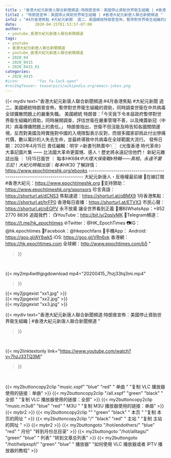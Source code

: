```yaml
---
title : "香港大紀元新唐人聯合新聞頻道:特朗普宣佈：美國停止資助世界衛生組織 | #香港大紀元新唐人聯合新聞頻道 "
title2 : "特朗普宣佈：美國停止資助世界衛生組織 | #香港大紀元新唐人聯合新聞頻道 "
info2 : "#4月香港焦點 #大紀元新聞  週二，美國總統特朗普宣佈，暫停對世界衛生組織的資助，同時調查世衛在中共病毒全球擴散問題上的嚴重失職。 美國總統 特朗普：「今天我下令本屆政府暫停對世界衛生組織的資助，同時展開調查，評估世衛在嚴重管理不善，以及掩蓋新冠（中共）病毒傳播問題上的責任。」 特朗普指出，世衛不但沒能及時告知各國關閉邊境，反而對美國及時實施對中國的入境限製表示反對，而很多國家卻爲此付出慘痛代價，數以萬計的人失去生命，並最終導致中共病毒在全球範圍大流行。  發佈日期：2020年4月15日 責任編輯：明宇  🔥新書刊熱賣中👇🏻 《光復香港 時代革命》大事記圖片集 —— 比法國大革命更震憾、感人！歷史將永遠記住他們！ 新紀元雜誌出版 ｜ 1月15日面世 ｜ 每本HK$68  《中大理大保衛戰》特輯 —— 真相，永遠不要忘記！ 大紀元時報出版 ｜ 每本HK$30  了解詳情：https://www.epochtimeshk.org/ebooks --------------------------------------------------------------------------- 大紀元新唐人・反極權最前線 📰在線訂閱 #香港大紀元：https://www.epochtimeshk.org 💎支持贊助：https://www.epochtimeshk.org/sponsors  珍言真語：https://shorturl.at/dCNS3 焦點速遞：https://shorturl.at/qBMX9 1月香港焦點：https://shorturl.at/hrFP0 香港每日直播：https://shorturl.at/ETVX3 市民心聲：https://shorturl.at/oEGPV  永不放棄 讓全世界看到正義 📩爆料WhatsApp：+852 2770 8836  追蹤我們： 📺YouTube：http://bit.ly/2qslyMK 📣Telegram頻道：https://t.me/hk_epochtimes 🌐Twitter：@HK_EpochTimes 📷IG：@hk.epochtimes 👥Facebook：@hkepochfans  📲手機App： Android: https://goo.gl/AY8wk5 iOS: https://goo.gl/VRn6xk  香港網：https://hk.epochtimes.com 全球網：http://www.epochtimes.com/b5 "
date:        2020-04-15T01:53:57-07:00
author:
 - youtube_香港大紀元新唐人聯合新聞頻道
tags:
 - youtube
 - 香港大紀元新唐人聯合新聞頻道
 - youtube_香港大紀元新唐人聯合新聞頻道
 - 2020_04
 - 2020_0415
 - 2020_0415_01
categories:
 - 2020_0415
#icon:        "fas fa-lock-open"
#resImgTeaser: teaserpics/wikipedia.org/emacs-jokes.png
---
```


{{< mydiv text="香港大紀元新唐人聯合新聞頻道:#4月香港焦點 #大紀元新聞  週二，美國總統特朗普宣佈，暫停對世界衛生組織的資助，同時調查世衛在中共病毒全球擴散問題上的嚴重失職。 美國總統 特朗普：「今天我下令本屆政府暫停對世界衛生組織的資助，同時展開調查，評估世衛在嚴重管理不善，以及掩蓋新冠（中共）病毒傳播問題上的責任。」 特朗普指出，世衛不但沒能及時告知各國關閉邊境，反而對美國及時實施對中國的入境限製表示反對，而很多國家卻爲此付出慘痛代價，數以萬計的人失去生命，並最終導致中共病毒在全球範圍大流行。  發佈日期：2020年4月15日 責任編輯：明宇  🔥新書刊熱賣中👇🏻 《光復香港 時代革命》大事記圖片集 —— 比法國大革命更震憾、感人！歷史將永遠記住他們！ 新紀元雜誌出版 ｜ 1月15日面世 ｜ 每本HK$68  《中大理大保衛戰》特輯 —— 真相，永遠不要忘記！ 大紀元時報出版 ｜ 每本HK$30  了解詳情：https://www.epochtimeshk.org/ebooks --------------------------------------------------------------------------- 大紀元新唐人・反極權最前線 📰在線訂閱 #香港大紀元：https://www.epochtimeshk.org 💎支持贊助：https://www.epochtimeshk.org/sponsors  珍言真語：https://shorturl.at/dCNS3 焦點速遞：https://shorturl.at/qBMX9 1月香港焦點：https://shorturl.at/hrFP0 香港每日直播：https://shorturl.at/ETVX3 市民心聲：https://shorturl.at/oEGPV  永不放棄 讓全世界看到正義 📩爆料WhatsApp：+852 2770 8836  追蹤我們： 📺YouTube：http://bit.ly/2qslyMK 📣Telegram頻道：https://t.me/hk_epochtimes 🌐Twitter：@HK_EpochTimes 📷IG：@hk.epochtimes 👥Facebook：@hkepochfans  📲手機App： Android: https://goo.gl/AY8wk5 iOS: https://goo.gl/VRn6xk  香港網：https://hk.epochtimes.com 全球網：http://www.epochtimes.com/b5 "
>}}
<br>


{{< my2mp4withjpgdownload mp4="20200415_7hzj33tq3mi.mp4"
>}}

{{< my2jpgexist "xx1.jpg" >}}<br>
{{< my2jpgexist "xx2.jpg" >}}<br>
{{< my2jpgexist "xx3.jpg" >}}<br>



{{< mydiv text="香港大紀元新唐人聯合新聞頻道:特朗普宣佈：美國停止資助世界衛生組織 | #香港大紀元新唐人聯合新聞頻道 "
>}}
<br>

{{< my2linktextonly link="https://www.youtube.com/watch?v=7hzJ33TQ3MI"
>}}


<br>

{{< my2buttoncopy2clip "music.xspf"        "blue"   "red"    " 单曲 "  "复制 VLC 播放器使用的链接：单曲" >}} {{< my2buttoncopy2clip "/all.xspf"         "green"  "black"  " 全部 "  "复制 VLC 播放器使用的链接：全部" >}} {{< my2buttoncopy2clip "music.m3u8"        "blue"   "red"    " M3U  "    "复制 M3U 播放器使用的链接：单曲" >}} {{< mybr2 >}} {{< my2buttoncopy2clip ""                  "green"  "black"  " 本页 "    "复制 本页的网址 " >}} {{< my2buttoncopy2clip "/"                 "black"  "red"    " 主站 "    "复制 主站的网址 " >}} {{< mybr2 >}} {{< my2buttongoto      "/hot/endothers/"   "blue"   "red"    " 月份"   "转到月份总目录" >}} {{< my2buttongoto      "/hot/alltags/"     "green"  "blue"   " 列表"   "转到文章总列表" >}} {{< my2buttongoto      "/hot/helpxspf/"    "green"  "blue"   " 播放器" "如何使用 VLC 播放器或者 IPTV 播放器的教程" >}} 
